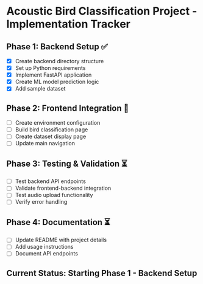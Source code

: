 # Acoustic Bird Classification Project - Implementation Tracker

## Phase 1: Backend Setup ✅
- [x] Create backend directory structure
- [x] Set up Python requirements
- [x] Implement FastAPI application
- [x] Create ML model prediction logic
- [x] Add sample dataset

## Phase 2: Frontend Integration 🔄
- [ ] Create environment configuration
- [ ] Build bird classification page
- [ ] Create dataset display page
- [ ] Update main navigation

## Phase 3: Testing & Validation ⏳
- [ ] Test backend API endpoints
- [ ] Validate frontend-backend integration
- [ ] Test audio upload functionality
- [ ] Verify error handling

## Phase 4: Documentation ⏳
- [ ] Update README with project details
- [ ] Add usage instructions
- [ ] Document API endpoints

## Current Status: Starting Phase 1 - Backend Setup
